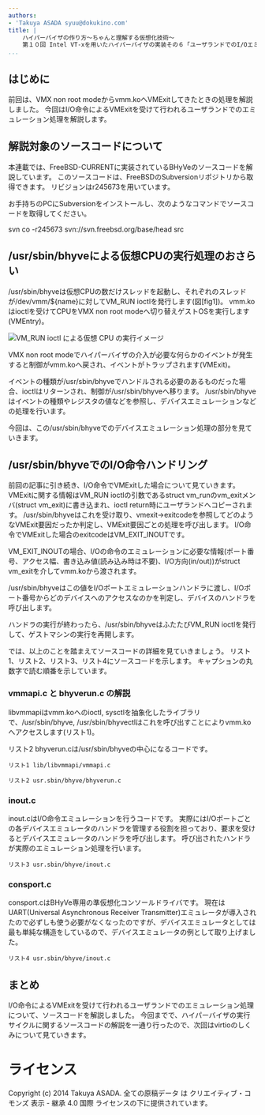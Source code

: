 ```yaml
---
authors:
- 'Takuya ASADA syuu@dokukino.com'
title: |
    ハイパーバイザの作り方～ちゃんと理解する仮想化技術～ 
    第１０回 Intel VT-xを用いたハイパーバイザの実装その６「ユーザランドでのI/Oエミュレーション」
...
```


## はじめに

前回は、VMX non root modeからvmm.koへVMExitしてきたときの処理を解説しました。
今回はI/O命令によるVMExitを受けて行われるユーザランドでのエミュレーション処理を解説します。

## 解説対象のソースコードについて

本連載では、FreeBSD-CURRENTに実装されているBHyVeのソースコードを解説しています。
このソースコードは、FreeBSDのSubversionリポジトリから取得できます。
リビジョンはr245673を用いています。

お手持ちのPCにSubversionをインストールし、次のようなコマンドでソースコードを取得してください。

svn co -r245673 svn://svn.freebsd.org/base/head src

## /usr/sbin/bhyveによる仮想CPUの実行処理のおさらい

/usr/sbin/bhyveは仮想CPUの数だけスレッドを起動し、それぞれのスレッドが/dev/vmm/${name}に対してVM_RUN ioctlを発行します(図[fig1])。
vmm.koはioctlを受けてCPUをVMX non root modeへ切り替えゲストOSを実行します(VMEntry)。

![VM_RUN ioctl による仮想 CPU の実行イメージ](figures/part10_fig1 "図1")

VMX non root modeでハイパーバイザの介入が必要な何らかのイベントが発生すると制御がvmm.koへ戻され、イベントがトラップされます(VMExit)。

イベントの種類が/usr/sbin/bhyveでハンドルされる必要のあるものだった場合、ioctlはリターンされ、制御が/usr/sbin/bhyveへ移ります。
/usr/sbin/bhyveはイベントの種類やレジスタの値などを参照し、デバイスエミュレーションなどの処理を行います。

今回は、この/usr/sbin/bhyveでのデバイスエミュレーション処理の部分を見ていきます。

## /usr/sbin/bhyveでのI/O命令ハンドリング

前回の記事に引き続き、I/O命令でVMExitした場合について見ていきます。
VMExitに関する情報はVM_RUN ioctlの引数であるstruct vm_runのvm_exitメンバ(struct vm_exit)に書き込まれ、ioctl return時にユーザランドへコピーされます。
/usr/sbin/bhyveはこれを受け取り、vmexit->exitcodeを参照してどのようなVMExit要因だったか判定し、VMExit要因ごとの処理を呼び出します。
I/O命令でVMExitした場合のexitcodeはVM_EXIT_INOUTです。

VM_EXIT_INOUTの場合、I/Oの命令のエミュレーションに必要な情報(ポート番号、アクセス幅、書き込み値(読み込み時は不要)、I/O方向(in/out))がstruct vm_exitを介してvmm.koから渡されます。

/usr/sbin/bhyveはこの値をI/Oポートエミュレーションハンドラに渡し、I/Oポート番号からどのデバイスへのアクセスなのかを判定し、デバイスのハンドラを呼び出します。

ハンドラの実行が終わったら、/usr/sbin/bhyveはふたたびVM_RUN ioctlを発行して、ゲストマシンの実行を再開します。

では、以上のことを踏まえてソースコードの詳細を見ていきましょう。
リスト1、リスト2、リスト3、リスト4にソースコードを示します。
キャプションの丸数字で読む順番を示しています。

### vmmapi.c と bhyverun.c の解説

libvmmapiはvmm.koへのioctl, sysctlを抽象化したライブラリで、/usr/sbin/bhyve, /usr/sbin/bhyvectlはこれを呼び出すことによりvmm.koへアクセスします(リスト1)。

リスト2 bhyverun.cは/usr/sbin/bhyveの中心になるコードです。

```
リスト1 lib/libvmmapi/vmmapi.c

```
```
リスト2 usr.sbin/bhyve/bhyverun.c

```


### inout.c

inout.cはI/O命令エミュレーションを行うコードです。
実際にはI/Oポートごとの各デバイスエミュレータのハンドラを管理する役割を担っており、要求を受けるとデバイスエミュレータのハンドラを呼び出します。
呼び出されたハンドラが実際のエミュレーション処理を行います。


```
リスト3 usr.sbin/bhyve/inout.c

```

### consport.c

consport.cはBHyVe専用の準仮想化コンソールドライバです。
現在はUART(Universal Asynchronous Receiver Transmitter)エミュレータが導入されたので必ずしも使う必要がなくなったのですが、デバイスエミュレータとしては最も単純な構造をしているので、デバイスエミュレータの例として取り上げました。

```
リスト4 usr.sbin/bhyve/inout.c

```


## まとめ

I/O命令によるVMExitを受けて行われるユーザランドでのエミュレーション処理について、ソースコードを解説しました。
今回までで、ハイパーバイザの実行サイクルに関するソースコードの解説を一通り行ったので、次回はvirtioのしくみについて見ていきます。

ライセンス
==========

Copyright (c) 2014 Takuya ASADA. 全ての原稿データ は
クリエイティブ・コモンズ 表示 - 継承 4.0 国際
ライセンスの下に提供されています。
